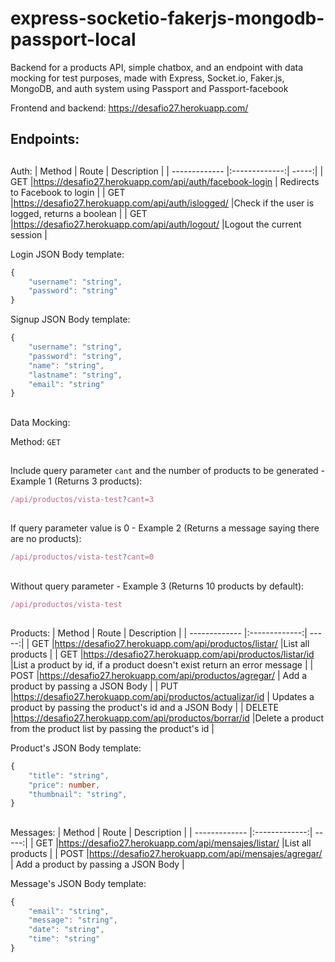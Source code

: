 # express-socketio-fakerjs-mongodb-passport-local

Backend for a products API, simple chatbox, and an endpoint with data mocking for test purposes, made with Express, Socket.io, Faker.js, MongoDB, and auth system using Passport and Passport-facebook

Frontend and backend: https://desafio27.herokuapp.com/

## Endpoints:

##

Auth:
| Method | Route | Description |
| ------------- |:-------------:| -----:|
| GET |https://desafio27.herokuapp.com/api/auth/facebook-login | Redirects to Facebook to login |
| GET |https://desafio27.herokuapp.com/api/auth/islogged/ |Check if the user is logged, returns a boolean |
| GET |https://desafio27.herokuapp.com/api/auth/logout/ |Logout the current session |

Login JSON Body template:

```Typescript
{
    "username": "string",
    "password": "string"
}
```

Signup JSON Body template:

```Typescript
{
    "username": "string",
    "password": "string",
    "name": "string",
    "lastname": "string",
    "email": "string"
}
```
##

Data Mocking:

Method: `GET`

##

Include query parameter `cant` and the number of products to be generated - Example 1 (Returns 3 products):

```Typescript
/api/productos/vista-test?cant=3
```

##

If query parameter value is 0 - Example 2 (Returns a message saying there are no products):

```Typescript
/api/productos/vista-test?cant=0
```

##

Without query parameter - Example 3 (Returns 10 products by default):

```Typescript
/api/productos/vista-test
```

##

Products:
| Method | Route | Description |
| ------------- |:-------------:| -----:|
| GET |https://desafio27.herokuapp.com/api/productos/listar/ |List all products |
| GET |https://desafio27.herokuapp.com/api/productos/listar/id |List a product by id, if a product doesn't exist return an error message |
| POST |https://desafio27.herokuapp.com/api/productos/agregar/ | Add a product by passing a JSON Body |
| PUT |https://desafio27.herokuapp.com/api/productos/actualizar/id | Updates a product by passing the product's id and a JSON Body |
| DELETE |https://desafio27.herokuapp.com/api/productos/borrar/id |Delete a product from the product list by passing the product's id |

Product's JSON Body template:

```Typescript
{
    "title": "string",
    "price": number,
    "thumbnail": "string",
}
```

##

Messages:
| Method | Route | Description |
| ------------- |:-------------:| -----:|
| GET |https://desafio27.herokuapp.com/api/mensajes/listar/ |List all products |
| POST |https://desafio27.herokuapp.com/api/mensajes/agregar/ | Add a product by passing a JSON Body |

Message's JSON Body template:

```Typescript
{
    "email": "string",
    "message": "string",
    "date": "string",
    "time": "string"
}
```
